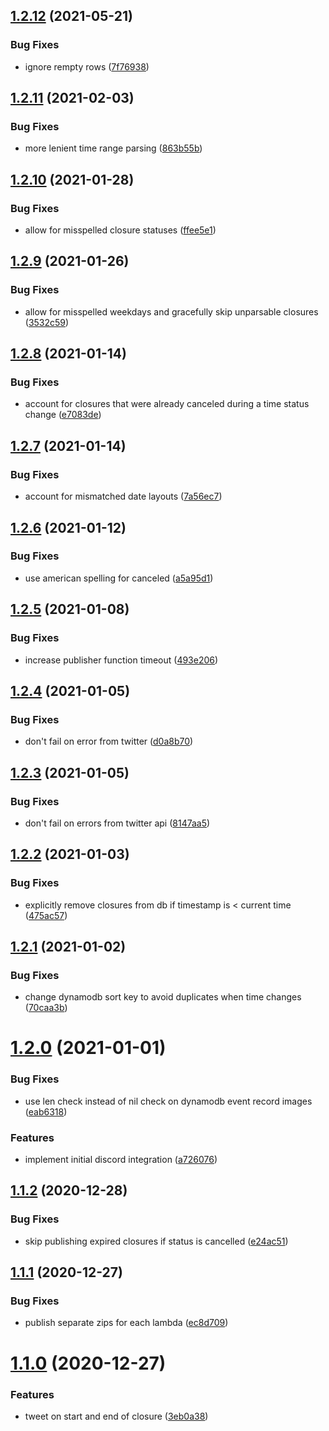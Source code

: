 ## [1.2.12](https://github.com/nickshine/boca-chica-bot/compare/v1.2.11...v1.2.12) (2021-05-21)


### Bug Fixes

* ignore rempty rows ([7f76938](https://github.com/nickshine/boca-chica-bot/commit/7f769386b9ff4b67363ac877579a64ca3f8f1af8))

## [1.2.11](https://github.com/nickshine/boca-chica-bot/compare/v1.2.10...v1.2.11) (2021-02-03)


### Bug Fixes

* more lenient time range parsing ([863b55b](https://github.com/nickshine/boca-chica-bot/commit/863b55b5b57a223b0b8af47e234d88a925a1c6b1))

## [1.2.10](https://github.com/nickshine/boca-chica-bot/compare/v1.2.9...v1.2.10) (2021-01-28)


### Bug Fixes

* allow for misspelled closure statuses ([ffee5e1](https://github.com/nickshine/boca-chica-bot/commit/ffee5e1d3cac398f37cc008925f73a8a038ddb9e))

## [1.2.9](https://github.com/nickshine/boca-chica-bot/compare/v1.2.8...v1.2.9) (2021-01-26)


### Bug Fixes

* allow for misspelled weekdays and gracefully skip unparsable closures ([3532c59](https://github.com/nickshine/boca-chica-bot/commit/3532c59268c42c67adfb6a548bea592e7c0ad71e))

## [1.2.8](https://github.com/nickshine/boca-chica-bot/compare/v1.2.7...v1.2.8) (2021-01-14)


### Bug Fixes

* account for closures that were already canceled during a time status change ([e7083de](https://github.com/nickshine/boca-chica-bot/commit/e7083de3d70018018cc0804a3f62b8650b7bd0dc))

## [1.2.7](https://github.com/nickshine/boca-chica-bot/compare/v1.2.6...v1.2.7) (2021-01-14)


### Bug Fixes

* account for mismatched date layouts ([7a56ec7](https://github.com/nickshine/boca-chica-bot/commit/7a56ec72037d0ba6c83c1e62d11463c7ba608f56))

## [1.2.6](https://github.com/nickshine/boca-chica-bot/compare/v1.2.5...v1.2.6) (2021-01-12)


### Bug Fixes

* use american spelling for canceled ([a5a95d1](https://github.com/nickshine/boca-chica-bot/commit/a5a95d1c0ae4e9aca5a9ca3bf59299bc758a90de))

## [1.2.5](https://github.com/nickshine/boca-chica-bot/compare/v1.2.4...v1.2.5) (2021-01-08)


### Bug Fixes

* increase publisher function timeout ([493e206](https://github.com/nickshine/boca-chica-bot/commit/493e20688a20c42394b9b460125697c3e24cdb6d))

## [1.2.4](https://github.com/nickshine/boca-chica-bot/compare/v1.2.3...v1.2.4) (2021-01-05)


### Bug Fixes

* don't fail on error from twitter ([d0a8b70](https://github.com/nickshine/boca-chica-bot/commit/d0a8b70f30bffa2f8fe449968a73332340666192))

## [1.2.3](https://github.com/nickshine/boca-chica-bot/compare/v1.2.2...v1.2.3) (2021-01-05)


### Bug Fixes

* don't fail on errors from twitter api ([8147aa5](https://github.com/nickshine/boca-chica-bot/commit/8147aa584033551d60718e913562fcc46907cd8b))

## [1.2.2](https://github.com/nickshine/boca-chica-bot/compare/v1.2.1...v1.2.2) (2021-01-03)


### Bug Fixes

* explicitly remove closures from db if timestamp is < current time ([475ac57](https://github.com/nickshine/boca-chica-bot/commit/475ac577930b786c2558c114aa40b14df0c09174))

## [1.2.1](https://github.com/nickshine/boca-chica-bot/compare/v1.2.0...v1.2.1) (2021-01-02)


### Bug Fixes

* change dynamodb sort key to avoid duplicates when time changes ([70caa3b](https://github.com/nickshine/boca-chica-bot/commit/70caa3b6c8a8464b0310761c4d67c0338bc204ec))

# [1.2.0](https://github.com/nickshine/boca-chica-bot/compare/v1.1.2...v1.2.0) (2021-01-01)


### Bug Fixes

* use len check instead of nil check on dynamodb event record images ([eab6318](https://github.com/nickshine/boca-chica-bot/commit/eab631826c5dd7d62dcb566eb5b106a495933a73))


### Features

* implement initial discord integration ([a726076](https://github.com/nickshine/boca-chica-bot/commit/a72607664e1934f05c6cb4ac17927f58be8dec58))

## [1.1.2](https://github.com/nickshine/boca-chica-bot/compare/v1.1.1...v1.1.2) (2020-12-28)


### Bug Fixes

* skip publishing expired closures if status is cancelled ([e24ac51](https://github.com/nickshine/boca-chica-bot/commit/e24ac51b77c6e1dc93523dce0084b0a51dde8e4e))

## [1.1.1](https://github.com/nickshine/boca-chica-bot/compare/v1.1.0...v1.1.1) (2020-12-27)


### Bug Fixes

* publish separate zips for each lambda ([ec8d709](https://github.com/nickshine/boca-chica-bot/commit/ec8d709bd1c26f4718cbe576c8f562c39a048041))

# [1.1.0](https://github.com/nickshine/boca-chica-bot/compare/v1.0.0...v1.1.0) (2020-12-27)


### Features

* tweet on start and end of closure ([3eb0a38](https://github.com/nickshine/boca-chica-bot/commit/3eb0a385905842d6b2416655e816df9cf4765f8e))
